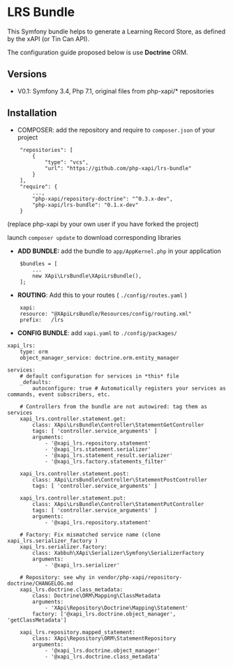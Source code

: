 LRS Bundle
==========

This Symfony bundle helps to generate a Learning Record Store, as defined by the xAPI (or Tin Can API).

The configuration guide proposed below is use **Doctrine** ORM.

Versions
--------

 - V0.1: Symfony 3.4, Php 7.1, original files from php-xapi/* repositories


Installation
------------

- COMPOSER: add the repository and require to `composer.json` of your project
```
    "repositories": [
        {
            "type": "vcs",
            "url": "https://github.com/php-xapi/lrs-bundle"
        }
    ],
    "require": {
        ...,
        "php-xapi/repository-doctrine": "^0.3.x-dev",
        "php-xapi/lrs-bundle": "0.1.x-dev"
    }
```
(replace php-xapi by your own user if you have forked the project)

launch `composer update` to download corresponding libraries

- **ADD BUNDLE:** add the bundle to `app/AppKernel.php` in your application
```
    $bundles = [
        ...
        new XApi\LrsBundle\XApiLrsBundle(),
    ];
```
- **ROUTING**: Add this to your routes ( `./config/routes.yaml` )
```
    xapi:
    resource: "@XApiLrsBundle/Resources/config/routing.xml"
    prefix:   /lrs
```
- **CONFIG BUNDLE**: add `xapi.yaml` to `./config/packages/`
```
xapi_lrs:
    type: orm
    object_manager_service: doctrine.orm.entity_manager

services:
    # default configuration for services in *this* file
    _defaults:
        autoconfigure: true # Automatically registers your services as commands, event subscribers, etc.

    # Controllers from the bundle are not autowired: tag them as services
    xapi_lrs.controller.statement.get:
        class: XApi\LrsBundle\Controller\StatementGetController
        tags: [ 'controller.service_arguments' ]
        arguments:
            - '@xapi_lrs.repository.statement'
            - '@xapi_lrs.statement.serializer'
            - '@xapi_lrs.statement_result.serializer'
            - '@xapi_lrs.factory.statements_filter'

    xapi_lrs.controller.statement.post:
        class: XApi\LrsBundle\Controller\StatementPostController
        tags: [ 'controller.service_arguments' ]

    xapi_lrs.controller.statement.put:
        class: XApi\LrsBundle\Controller\StatementPutController
        tags: [ 'controller.service_arguments' ]
        arguments:
            - '@xapi_lrs.repository.statement'

    # Factory: Fix mismatched service name (clone xapi_lrs.serializer_factory )
    xapi_lrs.serializer.factory:
        class: Xabbuh\XApi\Serializer\Symfony\SerializerFactory
        arguments:
            - '@xapi_lrs.serializer'

    # Repository: see why in vendor/php-xapi/repository-doctrine/CHANGELOG.md
    xapi_lrs.doctrine.class_metadata:
        class: Doctrine\ORM\Mapping\ClassMetadata
        arguments:
            - 'XApi\Repository\Doctrine\Mapping\Statement'
        factory: ['@xapi_lrs.doctrine.object_manager', 'getClassMetadata']

    xapi_lrs.repository.mapped_statement:
        class: XApi\Repository\ORM\StatementRepository
        arguments:
            - '@xapi_lrs.doctrine.object_manager'
            - '@xapi_lrs.doctrine.class_metadata'
```